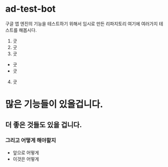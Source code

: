 # ad-test-bot

구글 앱 엔진의 기능을 테스트하기 위해서 임시로 만든 리파지토리
여기에 여러가지 테스트를 해봅시다.
1. 굿
2. 굿
3. 굿
- 굿
- 굿
4. 굿

# 많은 기능들이 있을겁니다.
## 더 좋은 것들도 있을 겁니다.
### 그리고 어떻게 해야할지
* 앞으로 어떻게
* 이것은 어떻게

